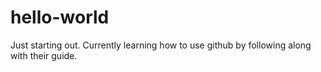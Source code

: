 # hello-world
Just starting out.
Currently learning how to use github by following along with their guide.
